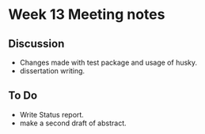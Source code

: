 # Week 13 Meeting notes

## Discussion

- Changes made with test package and usage of husky.
- dissertation writing.

## To Do

- Write Status report.
- make a second draft of abstract.
